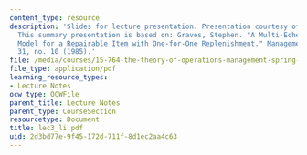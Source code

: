 ```yaml
---
content_type: resource
description: 'Slides for lecture presentation. Presentation courtesy of Hongmin Li.
  This summary presentation is based on: Graves, Stephen. "A Multi-Echelon Inventory
  Model for a Repairable Item with One-for-One Replenishment." Management Science
  31, no. 10 (1985).'
file: /media/courses/15-764-the-theory-of-operations-management-spring-2004/2d3bd77e9f45172d711f8d1ec2aa4c63_lec3_li.pdf
file_type: application/pdf
learning_resource_types:
- Lecture Notes
ocw_type: OCWFile
parent_title: Lecture Notes
parent_type: CourseSection
resourcetype: Document
title: lec3_li.pdf
uid: 2d3bd77e-9f45-172d-711f-8d1ec2aa4c63
---
```

